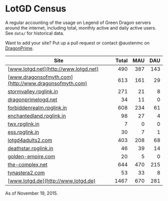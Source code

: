 # LotGD Census
A regular accounting of the usage on Legend of Green Dragon servers around the internet, including total, monthly active and daily active users. See `data/` for historical data.

Want to add your site? Put up a pull request or contact @austenmc on [DragonPrime](http://dragonprime.net).


Site | Total | MAU | DAU
--- | ---:| ---:| ---:
[www.lotgd.net](http://www.lotgd.net)|490|387|143
[www.dragonsofmyth.com](http://www.dragonsofmyth.com)|613|161|29
[stormvalley.rpglink.in](http://stormvalley.rpglink.in)|271|21|8
[dragonprimelogd.net](http://dragonprimelogd.net)|34|11|0
[forbiddenrealm.rpglink.in](http://forbiddenrealm.rpglink.in)|608|234|61
[enchantedland.rpglink.in](http://enchantedland.rpglink.in)|98|27|4
[twx.rpglink.in](http://twx.rpglink.in)|7|0|0
[ess.rpglink.in](http://ess.rpglink.in)|30|7|1
[lotgd4adults2.com](http://lotgd4adults2.com)|403|208|68
[deathstar.rpglink.in](http://deathstar.rpglink.in)|46|39|14
[golden-empire.com](http://golden-empire.com)|20|5|0
[the-complex.net](http://the-complex.net)|644|470|215
[tynastera2.com](http://tynastera2.com)|53|33|8
[www.lotgd.de](http://www.lotgd.de)|1467|670|281

As of November 19, 2015.
